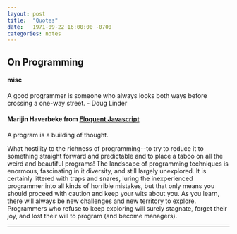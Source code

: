 ```yaml
---
layout: post
title:  "Quotes"
date:   1971-09-22 16:00:00 -0700
categories: notes 
---
```


## On Programming

#### misc
A good programmer is someone who always looks both ways before crossing a one-way street. - Doug Linder



#### Marijin Haverbeke from [Eloquent Javascript]
A program is a building of thought.   
 
What hostility to the richness of programming--to try to reduce it to something straight forward and predictable and to place a taboo on all the weird and beautiful programs! The landscape of programming techniques is enormous, fascinating in it diversity, and still largely unexplored.  It is certainly littered with traps and snares, luring the inexperienced programmer into all kinds of horrible mistakes, but that only means you should proceed with caution and keep your wits about you.  As you learn, there will always be new challenges and new territory to explore.  Programmers who refuse to keep exploring will surely stagnate, forget their joy, and lost their will to program (and become managers).


__________________


[Eloquent Javascript]: http://eloquentjavascript.net/
